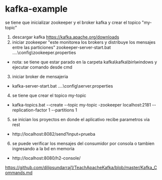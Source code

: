 # kafka-example
se tiene que inicializar zookeeper y el broker kafka y crear el topico "my-topic"

1. descargar kafka https://kafka.apache.org/downloads
2. iniciar zookeeper "este monitorea los brokers y distribuye los mensajes entre las particiones"
   zookeeper-server-start.bat ..\..\config\zookeeper.properties
  * nota: se tiene que estar parado en la carpeta kafka\kafka\bin\windows y ejecutar comando desde cmd
3. iniciar broker de mensajeria
  * kafka-server-start.bat ..\..\config\server.properties
4. se tiene que crear el topico my-topic
  * kafka-topics.bat --create --topic my-topic -zookeeper localhost:2181 --replication-factor 1 --partitions 1
5. se inician los proyectos en donde el aplicativo recibe parametros via rest
  * http://localhost:8082/send?input=prueba
6. se puede verificar los mensajes del consumidor por consola o tambien ingresando a la bd en memoria
  * http://localhost:8080/h2-console/

https://github.com/dilipsundarraj1/TeachApacheKafka/blob/master/Kafka_Commands.md
